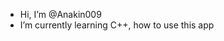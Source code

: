 - Hi, I’m @Anakin009
- I’m currently learning C++, how to use this app

<!---
Anakin009/Anakin009 is a ✨ special ✨ repository because its `README.md` (this file) appears on your GitHub profile.
You can click the Preview link to take a look at your changes.
--->
